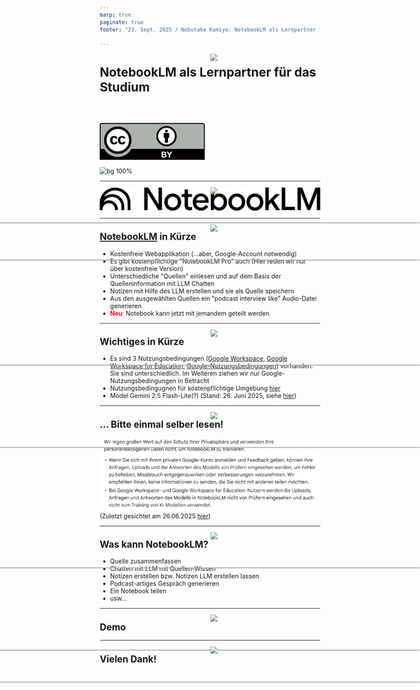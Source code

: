 ```yaml
---
marp: true
paginate: true
footer: "23. Sept. 2025 / Nobutake Kamiya: NotebookLM als Lernpartner für das Studium"

---
```

<style>
@import 'default';
/* Bootstrap */
@import url('https://cdn.jsdelivr.net/npm/bootstrap@5.0.2/dist/css/bootstrap.min.css');
@import url('https://fonts.googleapis.com/css2?family=Kosugi&family=Roboto+Mono&display=swap');

:root {
  --theme-yellow: #FEDE00;
  --theme-red: #DC6027;
  --theme-blue: #0028A5;
  --theme-grey: #A3ADB7;
}
header {
  width: 100%;
  height: 80px;
  position: absolute;
  left: -1px;
}
.header_2nd {
  border-bottom: 2px solid var(--theme-grey);
}
.img_links {
  position: relative;
  left: 20px;
}
.img_rechts {
  position: relative;
  left: 800px;
}
section h1 {
  font-size: 2.65rem;
  color: white;
}
section h2 {
    color: var(--theme-blue);
}
.text_white {
    font-size: 1.65rem;
    color: white;
}
.bg_grey {
    position: relative;
    left: -80px;
    width: 1600px;
    height: 520px;
    background-color: var(--theme-grey);
    text-indent: 100px;
    line-height: 200px;
}

</style>
<header>
<img src="../uni_img/header_links.png" height=80% class="img_links"/>
<img src="../uni_img/header_rechts.svg" class="img_rechts"/>
</header>

# NotebookLM als Lernpartner für das Studium
<div class="text_white">
Nobutake Kamiya</div>

![width:100px](./img/by.svg)

![bg 100%](../uni_img/hintergrund_1page.jpg)

---

<header class="header_2nd">
<img src="../uni_img/header_links.png" height=80% class="img_links"/>
<img src="../uni_img/header_rechts.svg" class="img_rechts"/>
</header>

![bg width:500px](./img/notebook-logo.svg)


---

<header class="header_2nd">
<img src="../uni_img/header_links.png" height=80% class="img_links"/>
<img src="../uni_img/header_rechts.svg" class="img_rechts"/>
</header>

## [NotebookLM](https://notebooklm.google/) in Kürze

- Kostenfreie Webapplikation (...aber, Google-Account notwendig)
- Es gibt kostenpflichtige "NotebookLM Pro" auch (Hier reden wir nur über kostenfreie Version)
- Unterschiedliche "Quellen" einlesen und auf dem Basis der Quelleninformation mit LLM Chatten
- Notizen mit Hilfe des LLM erstellen und sie als Quelle speichern
- Aus den ausgewählten Quellen ein "podcast interview like" Audio-Datei generieren
- <span style="color:red;">__Neu__:</span> Notebook kann jetzt mit jemandem geteilt werden 

---

<header class="header_2nd">
<img src="../uni_img/header_links.png" height=80% class="img_links"/>
<img src="../uni_img/header_rechts.svg" class="img_rechts"/>
</header>

## Wichtiges in Kürze
- Es sind 3 Nutzungsbedingungen ([Google Workspace](https://workspace.google.com/terms/premier_terms/), [Google Workspace for Education](https://workspace.google.com/terms/education_terms/), [Google-Nutzungsbedingungen](https://policies.google.com/terms)) vorhanden. Sie sind unterschiedlich. Im Weiteren ziehen wir nur Google-Nutzungsbedingungen in Betracht
- Nutzungsbedingugnen für kostenpflichtige Umgebung [hier](https://support.google.com/notebooklm/answer/16213268?ref_topic=16175214&sjid=1596286602733096536-NC)
- Model Gemini 2.5 Flash-Lite(?) (Stand: 26. Juni 2025, siehe [hier](https://developers.googleblog.com/en/gemini-2-5-thinking-model-updates/))

---

<header class="header_2nd">
<img src="../uni_img/header_links.png" height=80% class="img_links"/>
<img src="../uni_img/header_rechts.svg" class="img_rechts"/>
</header>

## ... Bitte einmal selber lesen! 
![width:800px](./img/notebooklm_img2.png)
(Zuletzt gesichtet am 26.06.2025 [hier](https://support.google.com/notebooklm/answer/16164461?hl=de&ref_topic=16164070&sjid=7309936810068079434-EU))

---

<header class="header_2nd">
<img src="../uni_img/header_links.png" height=80% class="img_links"/>
<img src="../uni_img/header_rechts.svg" class="img_rechts"/>
</header>

## Was kann NotebookLM?

- Quelle zusammenfassen
- Chatten mit LLM mit Quellen-Wissen
- Notizen erstellen bzw. Notizen LLM erstellen lassen
- Podcast-artiges Gespräch generieren
- Ein Notebook teilen
- usw...

---

<header class="header_2nd">
<img src="../uni_img/header_links.png" height=80% class="img_links"/>
<img src="../uni_img/header_rechts.svg" class="img_rechts"/>
</header>

## Demo


---

<header class="header_2nd">
<img src="../uni_img/header_links.png" height=80% class="img_links"/>
<img src="../uni_img/header_rechts.svg" class="img_rechts"/>
</header>

## Vielen Dank!




